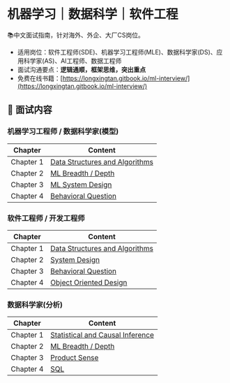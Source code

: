 # 机器学习｜数据科学｜软件工程

📚中文面试指南，针对海外、外企、大厂CS岗位。

- 适用岗位：软件工程师(SDE)、机器学习工程师(MLE)、数据科学家(DS)、应用科学家(AS)、AI工程师、数据工程师
- 面试沟通要点：**逻辑通顺，框架思维，突出重点**
- 免费在线书籍：[https://longxingtan.gitbook.io/ml-interview/](https://longxingtan.gitbook.io/ml-interview/)

## 📖 面试内容

### 机器学习工程师 / 数据科学家(模型)

| Chapter   | Content                                                 |
| --------- | ------------------------------------------------------- |
| Chapter 1 | [Data Structures and Algorithms](01_leetcode/README.md) |
| Chapter 2 | [ML Breadth / Depth](02_ml/README.md)                   |
| Chapter 3 | [ML System Design](03_system/03_ml/README.md)           |
| Chapter 4 | [Behavioral Question](04_bq/README.md)                  |

### 软件工程师 / 开发工程师

| Chapter   | Content                                                 |
| --------- | ------------------------------------------------------- |
| Chapter 1 | [Data Structures and Algorithms](01_leetcode/README.md) |
| Chapter 2 | [System Design](03_system/README.md)                    |
| Chapter 3 | [Behavioral Question](04_bq/README.md)                  |
| Chapter 4 | [Object Oriented Design](03_system/01_ood/README.md)    |

### 数据科学家(分析)

| Chapter   | Content                                                 |
| --------- |---------------------------------------------------------|
| Chapter 1 | [Statistical and Causal Inference](02_ml/00_ml_math.md) |
| Chapter 2 | [ML Breadth / Depth](02_ml/README.md)                   |
| Chapter 3 | [Product Sense](02_ml/97_product_sense.md)              |
| Chapter 4 | [SQL](01_leetcode/99_SQL/README.md)                     |

